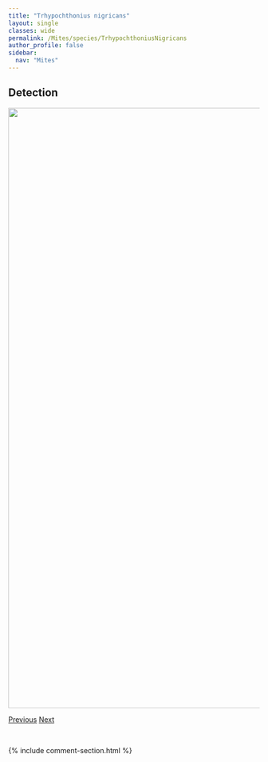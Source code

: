 ```yaml
---
title: "Trhypochthonius nigricans"
layout: single
classes: wide
permalink: /Mites/species/TrhypochthoniusNigricans
author_profile: false
sidebar:
  nav: "Mites"
---
```


<h2>Detection</h2>

<a href="https://drive.google.com/uc?export=view&id=1Qq32E3L9oFwhppc82LHpqIa7QhpBqsJB">
<img src="https://drive.google.com/uc?export=view&id=1Qq32E3L9oFwhppc82LHpqIa7QhpBqsJB" height = "1200" width = "800">
</a>


<a href="/DevelopmentWebsite/Mites/species/TrhypochthoniusCladonicola" class="pagination--pager" title="Trhypochthonius cladonicola">Previous</a> <a href="/DevelopmentWebsite/Mites/species/TrhypochthoniusTectorum" class="pagination--pager" title="Trhypochthonius tectorum">Next</a>

<p>&nbsp;</p>

{% include comment-section.html %}
